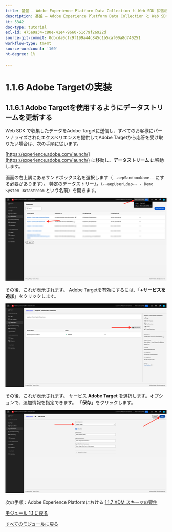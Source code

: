 ```yaml
---
title: 基盤 – Adobe Experience Platform Data Collection と Web SDK 拡張機能の設定 – Adobe Targetの実装
description: 基盤 – Adobe Experience Platform Data Collection と Web SDK 拡張機能の設定 – Adobe Targetの実装
kt: 5342
doc-type: tutorial
exl-id: 475e9a34-c80e-41e4-9660-61c79f26922d
source-git-commit: 0dbcda0cfc9f199a44c845c1b5caf00a8d740251
workflow-type: tm+mt
source-wordcount: '169'
ht-degree: 1%

---
```


# 1.1.6 Adobe Targetの実装

## 1.1.6.1 Adobe Targetを使用するようにデータストリームを更新する

Web SDK で収集したデータをAdobe Targetに送信し、すべてのお客様にパーソナライズされたエクスペリエンスを提供してAdobe Targetから応答を受け取りたい場合は、次の手順に従います。

[https://experience.adobe.com/launch/](https://experience.adobe.com/launch/) に移動し、**データストリーム** に移動します。

画面の右上隅にあるサンドボックス名を選択します（`--aepSandboxName--` にする必要があります）。 特定のデータストリーム（`--aepUserLdap-- - Demo System Datastream` という名前）を開きます。

![ 左側のナビゲーションで「Edge設定」アイコンをクリック ](./images/edgeconfig1b.png)

その後、これが表示されます。 Adobe Targetを有効にするには、「**+サービスを追加**」をクリックします。

![AEP デバッガー ](./images/aa2.png)

その後、これが表示されます。 サービス **Adobe Target** を選択します。オプションで、追加情報を指定できます。 「**保存**」をクリックします。

![AEP デバッガー ](./images/at1.png)

次の手順：Adobe Experience Platformにおける [1.1.7 XDM スキーマの要件 ](./ex7.md)

[モジュール 1.1 に戻る](./data-ingestion-launch-web-sdk.md)

[すべてのモジュールに戻る](./../../../overview.md)
